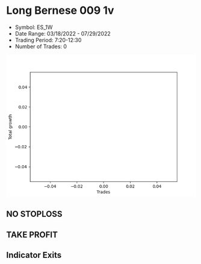 # Long Bernese 009 1v 
- Symbol: ES_1W
- Date Range: 03/18/2022 - 07/29/2022
- Trading Period: 7:20-12:30
- Number of Trades: 0

![Plot](LongBernese0091vES_1W.png)
## NO STOPLOSS










## TAKE PROFIT






## Indicator Exits


